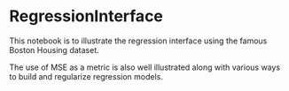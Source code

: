 # RegressionInterface

This notebook is to illustrate the regression interface using the famous Boston Housing dataset.

The use of MSE as a metric is also well illustrated along with various ways to build and regularize regression models.
